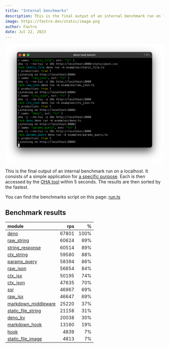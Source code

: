 ```yaml
---
title: "Internal benchmarks"
description: This is the final output of an internal benchmark run on localhost
image: https://fastro.dev/static/image.png
author: Fastro
date: Jul 22, 2023
---
```


![bench](/static/bench.png)

This is the final output of an internal benchmark run on a localhost. It consists of a simple application for [a specific purpose](https://github.com/fastrodev/fastro/blob/main/deno.json). Each is then accessed by the [OHA tool](https://github.com/hatoo/oha) within 5 seconds. The results are then sorted by the fastest.

You can find the benchmarks script on this page: [run.ts](https://github.com/fastrodev/fastro/blob/main/bench/run.ts)

## Benchmark results


| module                                                                                               |   rps |    % |
| :--------------------------------------------------------------------------------------------------- | ----: | ---: |
| [deno](https://github.com/fastrodev/fastro/blob/main/examples/deno.ts)                               | 67801 | 100% |
| [raw_string](https://github.com/fastrodev/fastro/blob/main/examples/raw_string.ts)                   | 60624 |  89% |
| [string_response](https://github.com/fastrodev/fastro/blob/main/examples/string_response.ts)         | 60514 |  89% |
| [ctx_string](https://github.com/fastrodev/fastro/blob/main/examples/ctx_string.ts)                   | 59580 |  88% |
| [params_query](https://github.com/fastrodev/fastro/blob/main/examples/params_query.ts)               | 58394 |  86% |
| [raw_json](https://github.com/fastrodev/fastro/blob/main/examples/raw_json.ts)                       | 56654 |  84% |
| [ctx_jsx](https://github.com/fastrodev/fastro/blob/main/examples/ctx_jsx.tsx)                        | 50195 |  74% |
| [ctx_json](https://github.com/fastrodev/fastro/blob/main/examples/ctx_json.ts)                       | 47635 |  70% |
| [ssr](https://github.com/fastrodev/fastro/blob/main/examples/ssr.ts)                                 | 46967 |  69% |
| [raw_jsx](https://github.com/fastrodev/fastro/blob/main/examples/raw_jsx.tsx)                        | 46647 |  69% |
| [markdown_middleware](https://github.com/fastrodev/fastro/blob/main/examples/markdown_middleware.ts) | 25220 |  37% |
| [static_file_string](https://github.com/fastrodev/fastro/blob/main/examples/static_file_string.ts)   | 21158 |  31% |
| [deno_kv](https://github.com/fastrodev/fastro/blob/main/examples/deno_kv.ts)                         | 20038 |  30% |
| [markdown_hook](https://github.com/fastrodev/fastro/blob/main/examples/markdown_hook.ts)             | 13160 |  19% |
| [hook](https://github.com/fastrodev/fastro/blob/main/examples/hook.ts)                               |  4839 |   7% |
| [static_file_image](https://github.com/fastrodev/fastro/blob/main/examples/static_file_image.ts)     |  4813 |   7% |
